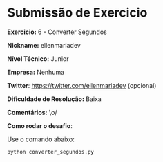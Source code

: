 # Submissão de Exercicio

**Exercicio:** 6 - Converter Segundos

**Nickname:** ellenmariadev

**Nível Técnico:** Junior

**Empresa:** Nenhuma

**Twitter**: https://twitter.com/ellenmariadev (opcional)

**Dificuldade de Resolução:** Baixa

**Comentários:** \o/

**Como rodar o desafio**: 

Use o comando abaixo: 
```bash
python converter_segundos.py
```
